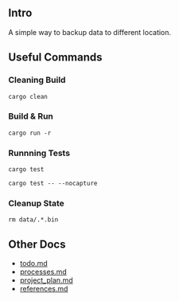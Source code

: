 ## Intro

A simple way to backup data to different location.

## Useful Commands

### Cleaning Build

```
cargo clean
```

### Build & Run

```
cargo run -r
```

### Runnning Tests

```
cargo test

cargo test -- --nocapture
```

### Cleanup State

```
rm data/.*.bin
```

## Other Docs

* [todo.md](docs/todo.md)
* [processes.md](docs/processes.md)
* [project_plan.md](docs/project_plan.md)
* [references.md](docs/references.md)
